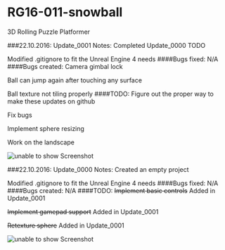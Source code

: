 # RG16-011-snowball
3D Rolling Puzzle Platformer

###22.10.2016: Update_0001 Notes:
Completed Update_0000 TODO

Modified .gitignore to fit the Unreal Engine 4 needs
####Bugs fixed:
N/A
####Bugs created:
Camera gimbal lock

Ball can jump again after touching any surface

Ball texture not tiling properly
####TODO:
Figure out the proper way to make these updates on github

Fix bugs

Implement sphere resizing

Work on the landscape

![unable to show Screenshot](https://thumbs.gfycat.com/WeepySkeletalAmurminnow-size_restricted.gif "Update_0001 Screenshot")

###22.10.2016: Update_0000 Notes:
Created an empty project

Modified .gitignore to fit the Unreal Engine 4 needs
####Bugs fixed:
N/A
####Bugs created:
N/A
####TODO:
~~Implement basic controls~~	Added in Update_0001

~~Implement gamepad support~~	Added in Update_0001

~~Retexture sphere~~			Added in Update_0001

![unable to show Screenshot](https://i.imgur.com/qyKjE4w.png "Update_0000 Screenshot")